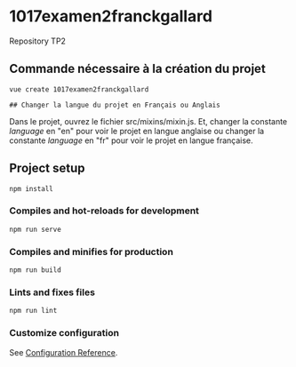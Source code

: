 # 1017examen2franckgallard
Repository TP2
## Commande nécessaire à la création du projet
```
vue create 1017examen2franckgallard

## Changer la langue du projet en Français ou Anglais
```
Dans le projet, ouvrez le fichier src/mixins/mixin.js. Et, changer la constante *language* en "en" pour voir le projet en langue anglaise ou changer la constante *language* en "fr" pour voir le projet en langue française.

## Project setup
```
npm install
```

### Compiles and hot-reloads for development
```
npm run serve
```

### Compiles and minifies for production
```
npm run build
```

### Lints and fixes files
```
npm run lint
```

### Customize configuration
See [Configuration Reference](https://cli.vuejs.org/config/).
